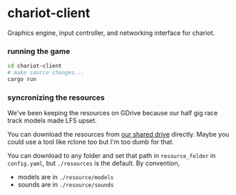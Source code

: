 # chariot-client

Graphics engine, input controller, and networking interface for chariot.

### running the game
```bash
cd chariot-client
# make source changes...
cargo run
```

### syncronizing the resources

We've been keeping the resources on GDrive because our half gig race track models
made LFS upset.

You can download the resources from [our shared drive](https://drive.google.com/drive/folders/15lMRdrPnF4swE1D9H9jeMP6LyWI5xRbT?usp=sharing) directly.
Maybe you could use a tool like rclone too but I'm too dumb for that.

You can download to any folder and set that path in `resource_folder` in `config.yaml`,
but `./resources` is the default. By convention,

* models are in `./resource/models`
* sounds are in `./resource/sounds`
